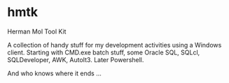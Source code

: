 # hmtk
Herman Mol Tool Kit

A collection of handy stuff for my development activities using a Windows client. 
Starting with CMD.exe batch stuff, some Oracle SQL, SQLcl, SQLDeveloper, AWK, AutoIt3.
Later Powershell.

And who knows where it ends ...
